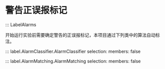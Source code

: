 # 警告正误报标记

::: LabelAlarms

开始运行实验前需要确定警告的正误报标记，本项目通过下列类中的算法自动标注。

::: label.AlarmClassifier.AlarmClassifier
    selection:
        members: false

::: label.AlarmMatching.AlarmMatching
    selection:
        members: false